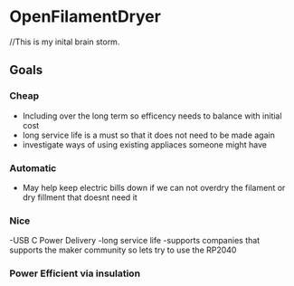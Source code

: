 # OpenFilamentDryer

//This is my inital brain storm.


## Goals
### Cheap
- Including over the long term so efficency needs to balance with initial cost
- long service life is a must so that it does not need to be made again
- investigate ways of using existing appliaces someone might have
### Automatic
- May help keep electric bills down if we can not overdry the filament or dry fillment that doesnt need it
### Nice
-USB C Power Delivery
-long service life
-supports companies that supports the maker community so lets try to use the RP2040

### Power Efficient via insulation
